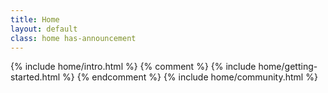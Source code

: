 ```yaml
---
title: Home
layout: default
class: home has-announcement
---
```


{% include home/intro.html %}
{% comment %}
{% include home/getting-started.html %}
{% endcomment %}
{% include home/community.html %}
